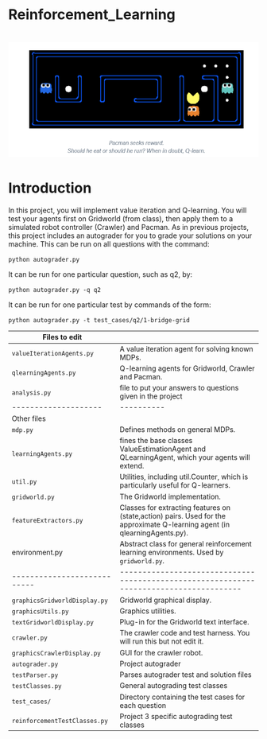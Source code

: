 # Reinforcement_Learning
![alt text](https://github.com/salizade22/Reinforcement_Learning/blob/main/source/Screenshot%202021-11-22%20at%2016-15-13%20Project%203%20Reinforcement%20Learning.png)
=======================================================================================================================================================================

Introduction
=============
In this project, you will implement value iteration and Q-learning. You will test your agents first on Gridworld (from class),
then apply them to a simulated robot controller (Crawler) and Pacman.
As in previous projects, this project includes an autograder for you to grade your solutions on your machine. This can be run on all questions with the command:

```
python autograder.py
```

It can be run for one particular question, such as q2, by:

```
python autograder.py -q q2
```

It can be run for one particular test by commands of the form:
```
python autograder.py -t test_cases/q2/1-bridge-grid
```

| Files to edit        |                                 |
|-----------------|------------------------------------------------|
| ``` valueIterationAgents.py ```           | A value iteration agent for solving known MDPs.                            |
| ``` qlearningAgents.py ```        | Q-learning agents for Gridworld, Crawler and Pacman.                                     |
| ``` analysis.py ``` |  file to put your answers to questions given in the project                                 |
| --------------------           | ----------                               |
| Other files |          |
|``` mdp.py ```           | Defines methods on general MDPs.                            |
| ``` learningAgents.py ```        | fines the base classes ValueEstimationAgent and QLearningAgent, which your agents will extend.                                     |
| ``` util.py ``` |  Utilities, including util.Counter, which is particularly useful for Q-learners.                                |
| ``` gridworld.py ```| The Gridworld implementation. |
| ``` featureExtractors.py  ``` | Classes for extracting features on (state,action) pairs. Used for the approximate Q-learning agent (in qlearningAgents.py). |
| environment.py              | Abstract class for general reinforcement learning environments. Used by `gridworld.py`. |
| --------------------------- | --------------------------------------------------------------------------------------- |
| ``` graphicsGridworldDisplay.py ```| Gridworld graphical display.                                                            |
|``` graphicsUtils.py         ```   | Graphics utilities.                                                                     |
|``` textGridworldDisplay.py  ```   | Plug-in for the Gridworld text interface.                                               |
|``` crawler.py               ```   | The crawler code and test harness. You will run this but not edit it.                   |
|``` graphicsCrawlerDisplay.py ```  | GUI for the crawler robot.                                                              |
|``` autograder.py             ```  | Project autograder                                                                      |
|``` testParser.py             ```  | Parses autograder test and solution files                                               |
|``` testClasses.py            ```  | General autograding test classes                                                        |
|``` test_cases/              ```   | Directory containing the test cases for each question                                   |
|``` reinforcementTestClasses.py ```| Project 3 specific autograding test classes                                             |






       
